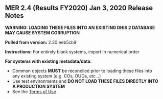 ## MER 2.4 (Results FY2020) Jan 3, 2020 Release Notes

**WARNING: LOADING THESE FILES INTO AN EXISTING DHIS 2 DATABASE MAY CAUSE SYSTEM CORRUPTION**

**Pulled from version:** 2.30.eeb5cb9

**Instructions:** For entirely blank systems, import in numerical order

**For systems with existing metadata/data:** 

 - Common objects **MUST** be reconciled prior to loading these files into any existing system (e.g. COs, OUGs, etc...)
 - Use test environments and **DO NOT LOAD THESE FILES DIRECTLY INTO A PRODUCTION SYSTEM**
 - See the [Terms of Use](https://github.com/pepfar-datim/DATIM-MER-METADATA/blob/master/README.md)
